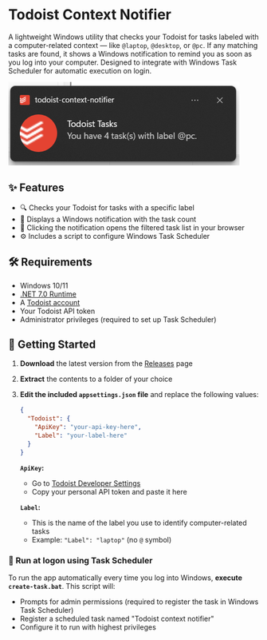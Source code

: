 # Todoist Context Notifier

A lightweight Windows utility that checks your Todoist for tasks labeled with a computer-related context — like `@laptop`, `@desktop`, or `@pc`. If any matching tasks are found, it shows a Windows notification to remind you as soon as you log into your computer. Designed to integrate with Windows Task Scheduler for automatic execution on login.

![Notification Screenshot](docs/screenshot.png)

## ✨ Features

- 🔍 Checks your Todoist for tasks with a specific label
- 🔔 Displays a Windows notification with the task count
- 🔗 Clicking the notification opens the filtered task list in your browser
- ⚙️ Includes a script to configure Windows Task Scheduler

## 🛠 Requirements

- Windows 10/11
- [.NET 7.0 Runtime](https://dotnet.microsoft.com/en-us/download/dotnet/7.0/runtime)
- A [Todoist account](https://todoist.com)
- Your Todoist API token
- Administrator privileges (required to set up Task Scheduler)

## 🚀 Getting Started

1.  **Download** the latest version from the [Releases](https://github.com/pfaustinopt/todoist-context-notifier/releases) page
2.  **Extract** the contents to a folder of your choice
3.  **Edit the included `appsettings.json` file** and replace the following values:

    ```json
    {
      "Todoist": {
        "ApiKey": "your-api-key-here",
        "Label": "your-label-here"
      }
    }
    ```

    **`ApiKey`:**

    - Go to [Todoist Developer Settings](https://app.todoist.com/app/settings/integrations/developer)
    - Copy your personal API token and paste it here

    **`Label`:**

    - This is the name of the label you use to identify computer-related tasks
    - Example: `"Label": "laptop"` (no `@` symbol)

### 📅 Run at logon using Task Scheduler

To run the app automatically every time you log into Windows, **execute `create-task.bat`**. This script will:

- Prompts for admin permissions (required to register the task in Windows Task Scheduler)
- Register a scheduled task named "Todoist context notifier"
- Configure it to run with highest privileges
